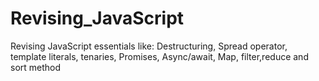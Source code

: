 # Revising_JavaScript
Revising JavaScript essentials like: Destructuring, Spread operator, template literals, tenaries, Promises, Async/await, Map, filter,reduce and sort method
